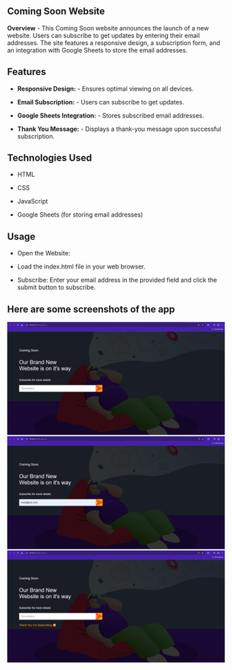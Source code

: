 ## Coming Soon Website
**Overview** - 
This Coming Soon website announces the launch of a new website. Users can subscribe to get updates by entering their email addresses. The site features a responsive design, a subscription form, and an integration with Google Sheets to store the email addresses.

## Features
- **Responsive Design:** - Ensures optimal viewing on all devices.

- **Email Subscription:** - Users can subscribe to get updates.

- **Google Sheets Integration:** - Stores subscribed email addresses.

- **Thank You Message:** - Displays a thank-you message upon successful subscription.

## Technologies Used
- HTML

- CSS

- JavaScript

- Google Sheets (for storing email addresses)

## Usage
- Open the Website:

- Load the index.html file in your web browser.

- Subscribe: Enter your email address in the provided field and click the submit button to subscribe.


## Here are some screenshots of the app
 ![Coming Soon Page](./screenshots/1.png)
 ![Subscription Form](./screenshots/2.png)
 ![Thank You Message](./screenshots/3.png)